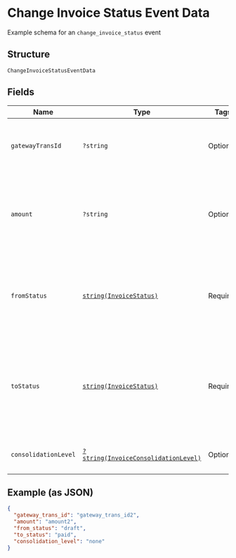 
# Change Invoice Status Event Data

Example schema for an `change_invoice_status` event

## Structure

`ChangeInvoiceStatusEventData`

## Fields

| Name | Type | Tags | Description | Getter | Setter |
|  --- | --- | --- | --- | --- | --- |
| `gatewayTransId` | `?string` | Optional | Identifier for the transaction within the payment gateway. | getGatewayTransId(): ?string | setGatewayTransId(?string gatewayTransId): void |
| `amount` | `?string` | Optional | The monetary value associated with the linked payment, expressed in dollars. | getAmount(): ?string | setAmount(?string amount): void |
| `fromStatus` | [`string(InvoiceStatus)`](../../doc/models/invoice-status.md) | Required | The status of the invoice before any changes occurred. See [Invoice Statuses](https://maxio.zendesk.com/hc/en-us/articles/24252287829645-Advanced-Billing-Invoices-Overview#invoice-statuses) for more. | getFromStatus(): string | setFromStatus(string fromStatus): void |
| `toStatus` | [`string(InvoiceStatus)`](../../doc/models/invoice-status.md) | Required | The updated status of the invoice after changes have been made. See [Invoice Statuses](https://maxio.zendesk.com/hc/en-us/articles/24252287829645-Advanced-Billing-Invoices-Overview#invoice-statuses) for more. | getToStatus(): string | setToStatus(string toStatus): void |
| `consolidationLevel` | [`?string(InvoiceConsolidationLevel)`](../../doc/models/invoice-consolidation-level.md) | Optional | - | getConsolidationLevel(): ?string | setConsolidationLevel(?string consolidationLevel): void |

## Example (as JSON)

```json
{
  "gateway_trans_id": "gateway_trans_id2",
  "amount": "amount2",
  "from_status": "draft",
  "to_status": "paid",
  "consolidation_level": "none"
}
```

